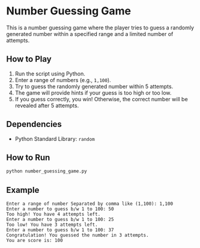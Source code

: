 # Number Guessing Game

This is a number guessing game where the player tries to guess a randomly generated number within a specified range and a limited number of attempts.

## How to Play
1. Run the script using Python.
2. Enter a range of numbers (e.g., `1,100`).
3. Try to guess the randomly generated number within 5 attempts.
4. The game will provide hints if your guess is too high or too low.
5. If you guess correctly, you win! Otherwise, the correct number will be revealed after 5 attempts.

## Dependencies
- Python Standard Library: `random`

## How to Run
```bash
python number_guessing_game.py
```

## Example
```
Enter a range of number Separated by comma like (1,100): 1,100
Enter a number to guess b/w 1 to 100: 50
Too high! You have 4 attempts left.
Enter a number to guess b/w 1 to 100: 25
Too low! You have 3 attempts left.
Enter a number to guess b/w 1 to 100: 37
Congratulation! You guessed the number in 3 attempts.
You are score is: 100
```